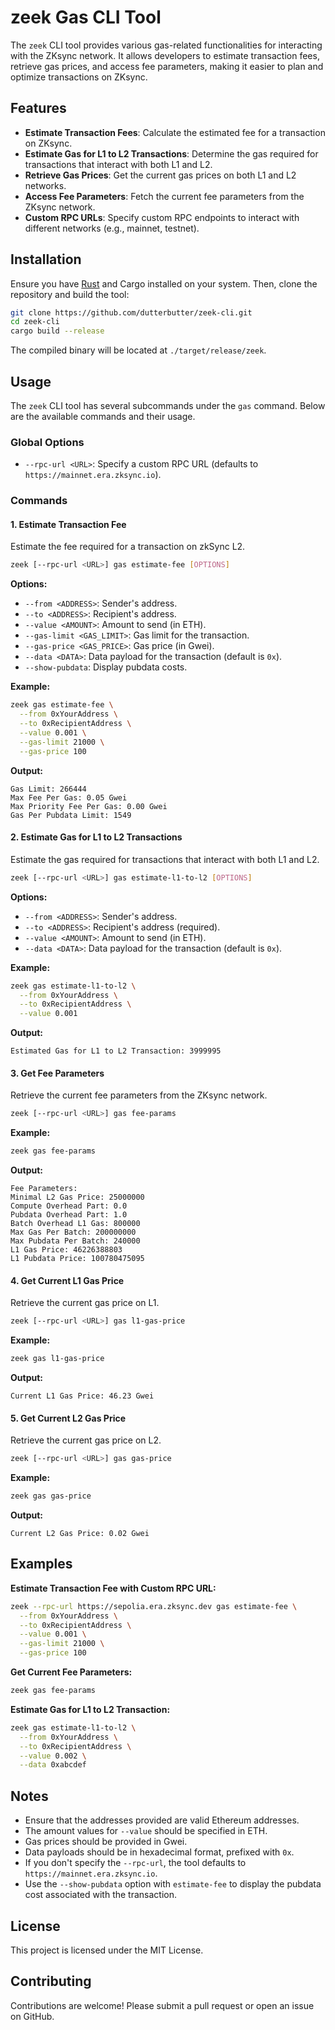 # zeek Gas CLI Tool

The `zeek` CLI tool provides various gas-related functionalities for interacting with the ZKsync network. It allows developers to estimate transaction fees, retrieve gas prices, and access fee parameters, making it easier to plan and optimize transactions on ZKsync.

## Features

- **Estimate Transaction Fees**: Calculate the estimated fee for a transaction on ZKsync.
- **Estimate Gas for L1 to L2 Transactions**: Determine the gas required for transactions that interact with both L1 and L2.
- **Retrieve Gas Prices**: Get the current gas prices on both L1 and L2 networks.
- **Access Fee Parameters**: Fetch the current fee parameters from the ZKsync network.
- **Custom RPC URLs**: Specify custom RPC endpoints to interact with different networks (e.g., mainnet, testnet).

## Installation

Ensure you have [Rust](https://www.rust-lang.org/tools/install) and Cargo installed on your system. Then, clone the repository and build the tool:

```bash
git clone https://github.com/dutterbutter/zeek-cli.git
cd zeek-cli
cargo build --release
```

The compiled binary will be located at `./target/release/zeek`.

## Usage

The `zeek` CLI tool has several subcommands under the `gas` command. Below are the available commands and their usage.

### Global Options

- `--rpc-url <URL>`: Specify a custom RPC URL (defaults to `https://mainnet.era.zksync.io`).

### Commands

#### 1. Estimate Transaction Fee

Estimate the fee required for a transaction on zkSync L2.

```bash
zeek [--rpc-url <URL>] gas estimate-fee [OPTIONS]
```

**Options:**

- `--from <ADDRESS>`: Sender's address.
- `--to <ADDRESS>`: Recipient's address.
- `--value <AMOUNT>`: Amount to send (in ETH).
- `--gas-limit <GAS_LIMIT>`: Gas limit for the transaction.
- `--gas-price <GAS_PRICE>`: Gas price (in Gwei).
- `--data <DATA>`: Data payload for the transaction (default is `0x`).
- `--show-pubdata`: Display pubdata costs.

**Example:**

```bash
zeek gas estimate-fee \
  --from 0xYourAddress \
  --to 0xRecipientAddress \
  --value 0.001 \
  --gas-limit 21000 \
  --gas-price 100
```

**Output:**

```
Gas Limit: 266444
Max Fee Per Gas: 0.05 Gwei
Max Priority Fee Per Gas: 0.00 Gwei
Gas Per Pubdata Limit: 1549
```

#### 2. Estimate Gas for L1 to L2 Transactions

Estimate the gas required for transactions that interact with both L1 and L2.

```bash
zeek [--rpc-url <URL>] gas estimate-l1-to-l2 [OPTIONS]
```

**Options:**

- `--from <ADDRESS>`: Sender's address.
- `--to <ADDRESS>`: Recipient's address (required).
- `--value <AMOUNT>`: Amount to send (in ETH).
- `--data <DATA>`: Data payload for the transaction (default is `0x`).

**Example:**

```bash
zeek gas estimate-l1-to-l2 \
  --from 0xYourAddress \
  --to 0xRecipientAddress \
  --value 0.001
```

**Output:**

```
Estimated Gas for L1 to L2 Transaction: 3999995
```

#### 3. Get Fee Parameters

Retrieve the current fee parameters from the ZKsync network.

```bash
zeek [--rpc-url <URL>] gas fee-params
```

**Example:**

```bash
zeek gas fee-params
```

**Output:**

```
Fee Parameters:
Minimal L2 Gas Price: 25000000
Compute Overhead Part: 0.0
Pubdata Overhead Part: 1.0
Batch Overhead L1 Gas: 800000
Max Gas Per Batch: 200000000
Max Pubdata Per Batch: 240000
L1 Gas Price: 46226388803
L1 Pubdata Price: 100780475095
```

#### 4. Get Current L1 Gas Price

Retrieve the current gas price on L1.

```bash
zeek [--rpc-url <URL>] gas l1-gas-price
```

**Example:**

```bash
zeek gas l1-gas-price
```

**Output:**

```
Current L1 Gas Price: 46.23 Gwei
```

#### 5. Get Current L2 Gas Price

Retrieve the current gas price on L2.

```bash
zeek [--rpc-url <URL>] gas gas-price
```

**Example:**

```bash
zeek gas gas-price
```

**Output:**

```
Current L2 Gas Price: 0.02 Gwei
```

## Examples

**Estimate Transaction Fee with Custom RPC URL:**

```bash
zeek --rpc-url https://sepolia.era.zksync.dev gas estimate-fee \
  --from 0xYourAddress \
  --to 0xRecipientAddress \
  --value 0.001 \
  --gas-limit 21000 \
  --gas-price 100
```

**Get Current Fee Parameters:**

```bash
zeek gas fee-params
```

**Estimate Gas for L1 to L2 Transaction:**

```bash
zeek gas estimate-l1-to-l2 \
  --from 0xYourAddress \
  --to 0xRecipientAddress \
  --value 0.002 \
  --data 0xabcdef
```

## Notes

- Ensure that the addresses provided are valid Ethereum addresses.
- The amount values for `--value` should be specified in ETH.
- Gas prices should be provided in Gwei.
- Data payloads should be in hexadecimal format, prefixed with `0x`.
- If you don't specify the `--rpc-url`, the tool defaults to `https://mainnet.era.zksync.io`.
- Use the `--show-pubdata` option with `estimate-fee` to display the pubdata cost associated with the transaction.

## License

This project is licensed under the MIT License.

## Contributing

Contributions are welcome! Please submit a pull request or open an issue on GitHub.
